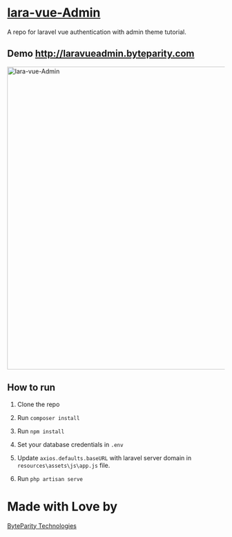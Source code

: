 # [lara-vue-Admin](http://laravueadmin.byteparity.com)
A repo for laravel vue authentication with admin theme tutorial.
## Demo http://laravueadmin.byteparity.com
<img src="demo.gif" alt="lara-vue-Admin" width="700px">

## How to run
1. Clone the repo

2. Run `composer install`

3. Run `npm install`

4. Set your database credentials in `.env`

5. Update `axios.defaults.baseURL` with laravel server domain in `resources\assets\js\app.js` file.

6. Run `php artisan serve`

# Made with Love by
[ByteParity Technologies](https://byteparity.com/)
